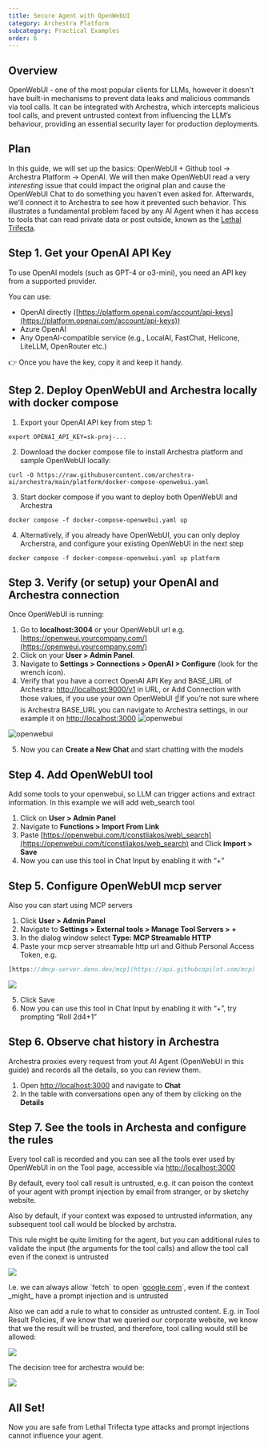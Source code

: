 ```yaml
---
title: Secure Agent with OpenWebUI
category: Archestra Platform
subcategory: Practical Examples
order: 6
---
```


## Overview

OpenWebUI \- one of the most popular clients for LLMs, however it doesn't have built-in mechanisms to prevent data leaks and malicious commands via tool calls. It can be integrated with Archestra, which intercepts malicious tool calls, and prevent untrusted context from influencing the LLM’s behaviour, providing an essential security layer for production deployments.


## Plan
In this guide, we will set up the basics: OpenWebUI + Github tool -> Archestra Platform -> OpenAI. We will then make OpenWebUI read a very _interesting_ issue that could impact the original plan and cause the OpenWebUI Chat to do something you haven't even asked for. Afterwards, we'll connect it to Archestra to see how it prevented such behavior. This illustrates a fundamental problem faced by any AI Agent when it has access to tools that can read private data or post outside, known as the [Lethal Trifecta](https://www.archestra.ai/docs/platform-lethal-trifecta).

## Step 1\. Get your OpenAI API Key

To use OpenAI models (such as GPT-4 or o3-mini), you need an API key from a supported provider.

You can use:

* OpenAI directly ([https://platform.openai.com/account/api-keys](https://platform.openai.com/account/api-keys))
* Azure OpenAI
* Any OpenAI-compatible service (e.g., LocalAI, FastChat, Helicone, LiteLLM, OpenRouter etc.)

👉 Once you have the key, copy it and keep it handy.

## Step 2\. Deploy OpenWebUI and Archestra locally with docker compose

1. Export your OpenAI API key from step 1:

```
export OPENAI_API_KEY=sk-proj-...
```

2. Download the docker compose file to install Archestra platform and sample OpenWebUI locally:

```
curl -O https://raw.githubusercontent.com/archestra-ai/archestra/main/platform/docker-compose-openwebui.yaml
```

3. Start docker compose if you want to deploy both OpenWebUI and Archestra

```
docker compose -f docker-compose-openwebui.yaml up
```

4. Alternatively, if you already have OpenWebUI, you can only deploy Archerstra, and configure your existing OpenWebUI in the next step


```
docker compose -f docker-compose-openwebui.yaml up platform
```

## Step 3\. Verify (or setup) your OpenAI and Archestra connection

Once OpenWebUI is running:

1. Go to **localhost:3004** or your OpenWebUI url e.g. [https://openweui.yourcompany.com/](https://openweui.yourcompany.com/)
2. Click on your **User \> Admin Panel**.
3. Navigate to **Settings \> Connections \> OpenAI \> Configure** (look for the wrench icon).
4. Verify that you have a correct OpenAI API Key and BASE\_URL of Archestra: [http://localhost:9000/v1](http://localhost:9000/v1) in URL, or Add Connection with those values, if you use your own OpenWebUI
   ☝️If you’re not sure where is Archestra BASE\_URL you can navigate to Archestra settings, in our example it on [http://localhost:3000](http://localhost:3000)
   ![openwebui](/docs/platfrom/openwebui/image1.png)

![openwebui](/docs/platfrom/openwebui/image2.png)

5. Now you can **Create a New Chat** and start chatting with the models

## Step 4\. Add OpenWebUI tool

Add some tools to your openwebui, so LLM can trigger actions and extract information. In this example we will add web\_search tool

1. Click on **User \> Admin Panel**
2. Navigate to **Functions \> Import From Link**
3. Paste [https://openwebui.com/t/constliakos/web\_search](https://openwebui.com/t/constliakos/web_search) and Click **Import \> Save**
4. Now you can use this tool in Chat Input by enabling it with “+”

## Step 5\. Configure OpenWebUI mcp server

Also you can start using MCP servers

1. Click **User \> Admin Panel**
2. Navigate to **Settings \> External tools \> Manage Tool Servers \> \+**
3. In the dialog window select **Type: MCP Streamable HTTP**
4. Paste your mcp server streamable http url and Github Personal Access Token, e.g.

```javascript
[https://dmcp-server.deno.dev/mcp](https://api.githubcopilot.com/mcp)
```

![](/docs/platfrom/openwebui/image3.png)

5. Click Save
6. Now you can use this tool in Chat Input by enabling it with “+”, try prompting “Roll 2d4+1”

## Step 6\. Observe chat history in Archestra

Archestra proxies every request from yout AI Agent (OpenWebUI in this guide) and records all the details, so you can review them.

1. Open [http://localhost:3000](http://localhost:3000) and navigate to **Chat**
2. In the table with conversations open any of them by clicking on the **Details**

## Step 7\. See the tools in Archesta and configure the rules

Every tool call is recorded and you can see all the tools ever used by OpenWebUI in on the Tool page, accessible via [http://localhost:3000](http://localhost:3000)

By default, every tool call result is untrusted, e.g. it can poison the context of your agent with prompt injection by email from stranger, or by sketchy website.

Also by default, if your context was exposed to untrusted information, any subsequent tool call would be blocked by archstra.

This rule might be quite limiting for the agent, but you can additional rules to validate the input (the arguments for the tool calls) and allow the tool call even if the conext is untrusted

![](/docs/platfrom/openwebui/image4.png)

I.e. we can always allow \`fetch\` to open \`[google.com](http://google.com)\`, even if the context \_might\_ have a prompt injection and is untrusted

Also we can add a rule to what to consider as untrusted content. E.g. in Tool Result Policies, if we know that we queried our corporate website, we know that we the result will be trusted, and therefore, tool calling would still be allowed:

![](/docs/platfrom/openwebui/image5.png)

The decision tree for archestra would be:

![](/docs/platfrom/openwebui/image6.png)

## All Set\!

Now you are safe from Lethal Trifecta type attacks and prompt injections cannot influence your agent.
